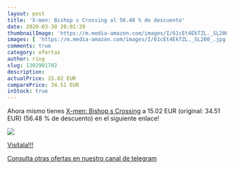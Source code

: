 ```yaml
---
layout: post
title: 'X-men: Bishop s Crossing al 56.48 % de descuento'
date: 2020-03-30 20:01:29
thumbnailImage: 'https://m.media-amazon.com/images/I/61cEt4EkTZL._SL200_.jpg'
images: [ 'https://m.media-amazon.com/images/I/61cEt4EkTZL._SL200_.jpg' ]
comments: true
category: ofertas
author: ring
slug: 1302901702
description:
actualPrice: 15.02 EUR
comparePrice: 34.51 EUR
inStock: true
---
```


Ahora mismo tienes [X-men: Bishop s Crossing](https://www.amazon.es/dp/1302901702/?tag=redken-21) a 15.02 EUR (original: 34.51 EUR) (56.48 %  de descuento) en el siguiente enlace!

[![](https://m.media-amazon.com/images/I/61cEt4EkTZL._SL200_.jpg)](https://www.amazon.es/dp/1302901702/?tag=redken-21)

[Visítala!!!](https://www.amazon.es/dp/1302901702/?tag=redken-21)

[Consulta otras ofertas en nuestro canal de telegram](https://t.me/s/ofertas25)
